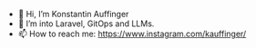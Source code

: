 - 👋 Hi, I’m Konstantin Auffinger
- 👀 I’m into Laravel, GitOps and LLMs.
- 📫 How to reach me: https://www.instagram.com/kauffinger/
